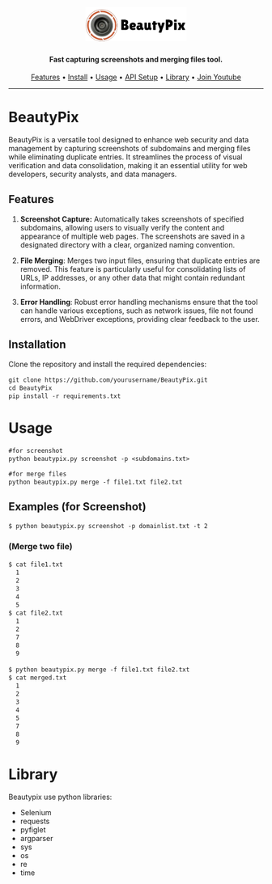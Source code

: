 <h1 align="center">
  <img src="static/Beautypix-logo.png" alt="Beautypix" width="200px">
  <br>
</h1>

<h4 align="center">Fast capturing screenshots and merging files tool.</h4>
<p align="center">
  <a href="#features">Features</a> •
  <a href="#installation">Install</a> •
  <a href="#running-subfinder">Usage</a> •
  <a href="#post-installation-instructions">API Setup</a> •
  <a href="#subfinder-go-library">Library</a> •
  <a href="https://www.youtube.com/channel/UCBiIg0P8onz7EZgXNhjpR4A">Join Youtube</a>
</p>

---




# BeautyPix
BeautyPix is a versatile tool designed to enhance web security and data management by capturing screenshots of subdomains and merging files while eliminating duplicate entries. It streamlines the process of visual verification and data consolidation, making it an essential utility for web developers, security analysts, and data managers.

## Features
1. **Screenshot Capture:** 
Automatically takes screenshots of specified subdomains, allowing users to visually verify the content and appearance of multiple web pages. The screenshots are saved in a designated directory with a clear, organized naming convention.

2. **File Merging**: 
Merges two input files, ensuring that duplicate entries are removed. This feature is particularly useful for consolidating lists of URLs, IP addresses, or any other data that might contain redundant information.

3. **Error Handling**: 
Robust error handling mechanisms ensure that the tool can handle various exceptions, such as network issues, file not found errors, and WebDriver exceptions, providing clear feedback to the user.

## Installation
Clone the repository and install the required dependencies:
```
git clone https://github.com/yourusername/BeautyPix.git
cd BeautyPix
pip install -r requirements.txt

```
# Usage

```
#for screenshot
python beautypix.py screenshot -p <subdomains.txt> 
```
```
#for merge files
python beautypix.py merge -f file1.txt file2.txt
```
## Examples (for Screenshot)
```
$ python beautypix.py screenshot -p domainlist.txt -t 2
```
### (Merge two file)
```
$ cat file1.txt
  1
  2
  3
  4
  5
$ cat file2.txt
  1
  2
  7
  8
  9

$ python beautypix.py merge -f file1.txt file2.txt
$ cat merged.txt
  1
  2
  3
  4
  5
  7
  8
  9
```
# Library 
Beautypix use python libraries:
- Selenium
- requests
- pyfiglet
- argparser
- sys
- os
- re
- time

